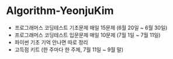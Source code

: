 # Algorithm-YeonjuKim

- 프로그래머스 코딩테스트 기초문제 매일 15문제  (6월 20일 ~ 6월 30일)
- 프로그래머스 코딩테스트 입문문제 매일 10문제 (7월 1일 ~ 7월 11일)
- 파이썬 기초 기억 안나면 따로 정리
- 고득점 키트 (한 주마다 한 주제, 7월 11일 ~ 9월 말)
